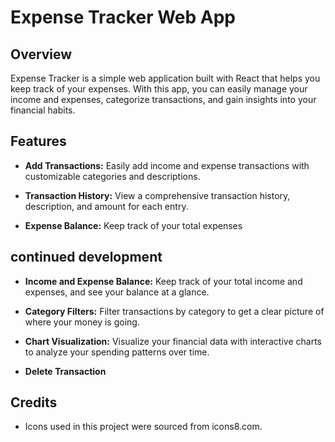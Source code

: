 # Expense Tracker Web App

## Overview

Expense Tracker is a simple web application built with React that helps you keep track of your expenses. With this app, you can easily manage your income and expenses, categorize transactions, and gain insights into your financial habits.

## Features

- **Add Transactions:** Easily add income and expense transactions with customizable categories and descriptions.

- **Transaction History:** View a comprehensive transaction history, description, and amount for each entry.

- **Expense Balance:** Keep track of your total expenses

## continued development

- **Income and Expense Balance:** Keep track of your total income and expenses, and see your balance at a glance.

- **Category Filters:** Filter transactions by category to get a clear picture of where your money is going.

- **Chart Visualization:** Visualize your financial data with interactive charts to analyze your spending patterns over time.
- **Delete Transaction**

## Credits

- Icons used in this project were sourced from icons8.com.
